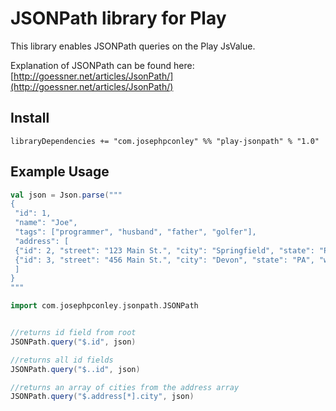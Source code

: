 JSONPath library for Play
=====================================

This library enables JSONPath queries on the Play JsValue.

Explanation of JSONPath can be found here: [http://goessner.net/articles/JsonPath/](http://goessner.net/articles/JsonPath/)

## Install

`libraryDependencies += "com.josephpconley" %% "play-jsonpath" % "1.0"`

## Example Usage

```scala
val json = Json.parse("""
{
 "id": 1,
 "name": "Joe",
 "tags": ["programmer", "husband", "father", "golfer"],
 "address": [
 {"id": 2, "street": "123 Main St.", "city": "Springfield", "state": "PA"},
 {"id": 3, "street": "456 Main St.", "city": "Devon", "state": "PA", "work": true}
 ]
}
"""

import com.josephpconley.jsonpath.JSONPath


//returns id field from root
JSONPath.query("$.id", json)

//returns all id fields
JSONPath.query("$..id", json)

//returns an array of cities from the address array
JSONPath.query("$.address[*].city", json)
```



